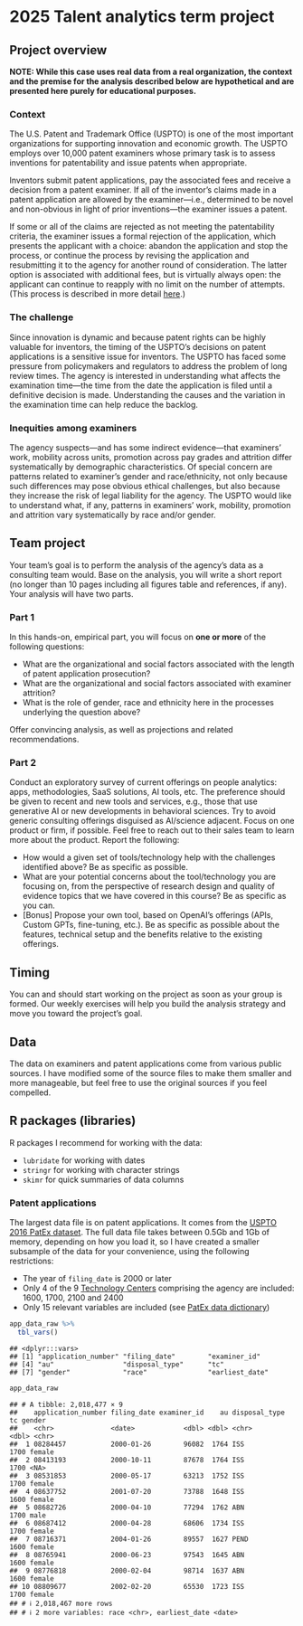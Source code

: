 2025 Talent analytics term project
================

## Project overview

**NOTE: While this case uses real data from a real organization, the
context and the premise for the analysis described below are
hypothetical and are presented here purely for educational purposes.**

### Context

The U.S. Patent and Trademark Office (USPTO) is one of the most
important organizations for supporting innovation and economic growth.
The USPTO employs over 10,000 patent examiners whose primary task is to
assess inventions for patentability and issue patents when appropriate.

Inventors submit patent applications, pay the associated fees and
receive a decision from a patent examiner. If all of the inventor’s
claims made in a patent application are allowed by the examiner—i.e.,
determined to be novel and non-obvious in light of prior inventions—the
examiner issues a patent.

If some or all of the claims are rejected as not meeting the
patentability criteria, the examiner issues a formal rejection of the
application, which presents the applicant with a choice: abandon the
application and stop the process, or continue the process by revising
the application and resubmitting it to the agency for another round of
consideration. The latter option is associated with additional fees, but
is virtually always open: the applicant can continue to reapply with no
limit on the number of attempts. (This process is described in more
detail
[here](https://papers.ssrn.com/sol3/papers.cfm?abstract_id=2995674).)

### The challenge

Since innovation is dynamic and because patent rights can be highly
valuable for inventors, the timing of the USPTO’s decisions on patent
applications is a sensitive issue for inventors. The USPTO has faced
some pressure from policymakers and regulators to address the problem of
long review times. The agency is interested in understanding what
affects the examination time—the time from the date the application is
filed until a definitive decision is made. Understanding the causes and
the variation in the examination time can help reduce the backlog.

### Inequities among examiners

The agency suspects—and has some indirect evidence—that examiners’ work,
mobility across units, promotion across pay grades and attrition differ
systematically by demographic characteristics. Of special concern are
patterns related to examiner’s gender and race/ethnicity, not only
because such differences may pose obvious ethical challenges, but also
because they increase the risk of legal liability for the agency. The
USPTO would like to understand what, if any, patterns in examiners’
work, mobility, promotion and attrition vary systematically by race
and/or gender.

## Team project

Your team’s goal is to perform the analysis of the agency’s data as a
consulting team would. Base on the analysis, you will write a short
report (no longer than 10 pages including all figures table and
references, if any). Your analysis will have two parts.

### Part 1

In this hands-on, empirical part, you will focus on **one or more** of
the following questions:

- What are the organizational and social factors associated with the
  length of patent application prosecution?
- What are the organizational and social factors associated with
  examiner attrition?
- What is the role of gender, race and ethnicity here in the processes
  underlying the question above?

Offer convincing analysis, as well as projections and related
recommendations.

### Part 2

Conduct an exploratory survey of current offerings on people analytics:
apps, methodologies, SaaS solutions, AI tools, etc. The preference
should be given to recent and new tools and services, e.g., those that
use generative AI or new developments in behavioral sciences. Try to
avoid generic consulting offerings disguised as AI/science adjacent.
Focus on one product or firm, if possible. Feel free to reach out to
their sales team to learn more about the product. Report the following:

- How would a given set of tools/technology help with the challenges
  identified above? Be as specific as possible.
- What are your potential concerns about the tool/technology you are
  focusing on, from the perspective of research design and quality of
  evidence topics that we have covered in this course? Be as specific as
  you can.
- \[Bonus\] Propose your own tool, based on OpenAI’s offerings (APIs,
  Custom GPTs, fine-tuning, etc.). Be as specific as possible about the
  features, technical setup and the benefits relative to the existing
  offerings.

## Timing

You can and should start working on the project as soon as your group is
formed. Our weekly exercises will help you build the analysis strategy
and move you toward the project’s goal.

## Data

The data on examiners and patent applications come from various public
sources. I have modified some of the source files to make them smaller
and more manageable, but feel free to use the original sources if you
feel compelled.

## R packages (libraries)

R packages I recommend for working with the data:

- `lubridate` for working with dates
- `stringr` for working with character strings
- `skimr` for quick summaries of data columns

### Patent applications

The largest data file is on patent applications. It comes from the
[USPTO 2016 PatEx
dataset](https://www.uspto.gov/ip-policy/economic-research/research-datasets/patent-examination-research-dataset-public-pair).
The full data file takes between 0.5Gb and 1Gb of memory, depending on
how you load it, so I have created a smaller subsample of the data for
your convenience, using the following restrictions:

- The year of `filing_date` is 2000 or later
- Only 4 of the 9 [Technology
  Centers](https://www.uspto.gov/patents/contact-patents/patent-technology-centers-management)
  comprising the agency are included: 1600, 1700, 2100 and 2400
- Only 15 relevant variables are included (see [PatEx data
  dictionary](https://www.uspto.gov/sites/default/files/documents/Appendix%20A.pdf))

``` r
app_data_raw %>%
  tbl_vars()
```

    ## <dplyr:::vars>
    ## [1] "application_number" "filing_date"        "examiner_id"       
    ## [4] "au"                 "disposal_type"      "tc"                
    ## [7] "gender"             "race"               "earliest_date"

``` r
app_data_raw
```

    ## # A tibble: 2,018,477 × 9
    ##    application_number filing_date examiner_id    au disposal_type    tc gender
    ##    <chr>              <date>            <dbl> <dbl> <chr>         <dbl> <chr> 
    ##  1 08284457           2000-01-26        96082  1764 ISS            1700 female
    ##  2 08413193           2000-10-11        87678  1764 ISS            1700 <NA>  
    ##  3 08531853           2000-05-17        63213  1752 ISS            1700 female
    ##  4 08637752           2001-07-20        73788  1648 ISS            1600 female
    ##  5 08682726           2000-04-10        77294  1762 ABN            1700 male  
    ##  6 08687412           2000-04-28        68606  1734 ISS            1700 female
    ##  7 08716371           2004-01-26        89557  1627 PEND           1600 female
    ##  8 08765941           2000-06-23        97543  1645 ABN            1600 female
    ##  9 08776818           2000-02-04        98714  1637 ABN            1600 female
    ## 10 08809677           2002-02-20        65530  1723 ISS            1700 female
    ## # ℹ 2,018,467 more rows
    ## # ℹ 2 more variables: race <chr>, earliest_date <date>
